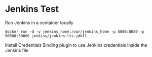 # Jenkins Test

Run Jenkins in a container locally

```shell
docker run -d -v jenkins_home:/var/jenkins_home -p 8080:8080 -p 50000:50000 jenkins/jenkins:lts-jdk11
```

Install Credentials Binding plugin to use Jenkins credentials inside the Jenkins file